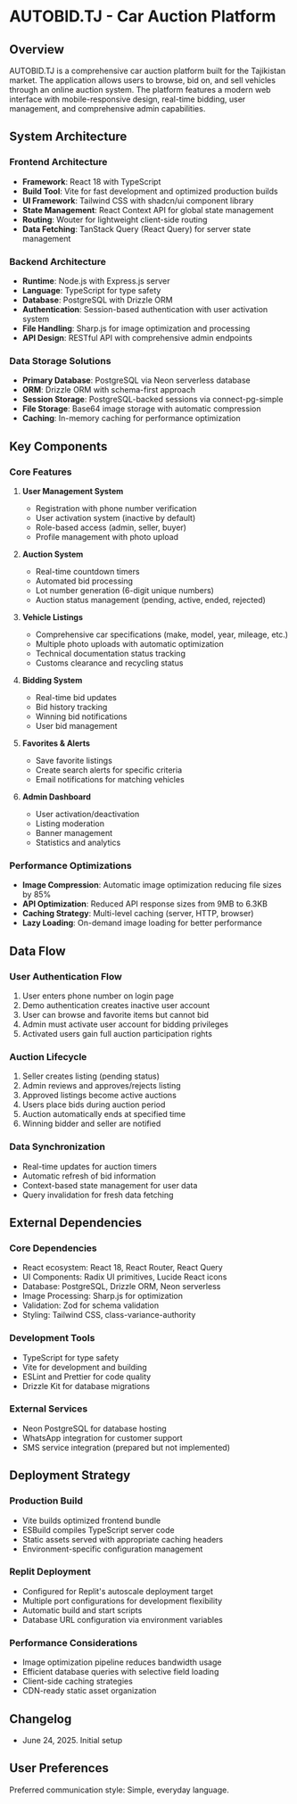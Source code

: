 # AUTOBID.TJ - Car Auction Platform

## Overview

AUTOBID.TJ is a comprehensive car auction platform built for the Tajikistan market. The application allows users to browse, bid on, and sell vehicles through an online auction system. The platform features a modern web interface with mobile-responsive design, real-time bidding, user management, and comprehensive admin capabilities.

## System Architecture

### Frontend Architecture
- **Framework**: React 18 with TypeScript
- **Build Tool**: Vite for fast development and optimized production builds
- **UI Framework**: Tailwind CSS with shadcn/ui component library
- **State Management**: React Context API for global state management
- **Routing**: Wouter for lightweight client-side routing
- **Data Fetching**: TanStack Query (React Query) for server state management

### Backend Architecture
- **Runtime**: Node.js with Express.js server
- **Language**: TypeScript for type safety
- **Database**: PostgreSQL with Drizzle ORM
- **Authentication**: Session-based authentication with user activation system
- **File Handling**: Sharp.js for image optimization and processing
- **API Design**: RESTful API with comprehensive admin endpoints

### Data Storage Solutions
- **Primary Database**: PostgreSQL via Neon serverless database
- **ORM**: Drizzle ORM with schema-first approach
- **Session Storage**: PostgreSQL-backed sessions via connect-pg-simple
- **File Storage**: Base64 image storage with automatic compression
- **Caching**: In-memory caching for performance optimization

## Key Components

### Core Features
1. **User Management System**
   - Registration with phone number verification
   - User activation system (inactive by default)
   - Role-based access (admin, seller, buyer)
   - Profile management with photo upload

2. **Auction System**
   - Real-time countdown timers
   - Automated bid processing
   - Lot number generation (6-digit unique numbers)
   - Auction status management (pending, active, ended, rejected)

3. **Vehicle Listings**
   - Comprehensive car specifications (make, model, year, mileage, etc.)
   - Multiple photo uploads with automatic optimization
   - Technical documentation status tracking
   - Customs clearance and recycling status

4. **Bidding System**
   - Real-time bid updates
   - Bid history tracking
   - Winning bid notifications
   - User bid management

5. **Favorites & Alerts**
   - Save favorite listings
   - Create search alerts for specific criteria
   - Email notifications for matching vehicles

6. **Admin Dashboard**
   - User activation/deactivation
   - Listing moderation
   - Banner management
   - Statistics and analytics

### Performance Optimizations
- **Image Compression**: Automatic image optimization reducing file sizes by 85%
- **API Optimization**: Reduced API response sizes from 9MB to 6.3KB
- **Caching Strategy**: Multi-level caching (server, HTTP, browser)
- **Lazy Loading**: On-demand image loading for better performance

## Data Flow

### User Authentication Flow
1. User enters phone number on login page
2. Demo authentication creates inactive user account
3. User can browse and favorite items but cannot bid
4. Admin must activate user account for bidding privileges
5. Activated users gain full auction participation rights

### Auction Lifecycle
1. Seller creates listing (pending status)
2. Admin reviews and approves/rejects listing
3. Approved listings become active auctions
4. Users place bids during auction period
5. Auction automatically ends at specified time
6. Winning bidder and seller are notified

### Data Synchronization
- Real-time updates for auction timers
- Automatic refresh of bid information
- Context-based state management for user data
- Query invalidation for fresh data fetching

## External Dependencies

### Core Dependencies
- React ecosystem: React 18, React Router, React Query
- UI Components: Radix UI primitives, Lucide React icons
- Database: PostgreSQL, Drizzle ORM, Neon serverless
- Image Processing: Sharp.js for optimization
- Validation: Zod for schema validation
- Styling: Tailwind CSS, class-variance-authority

### Development Tools
- TypeScript for type safety
- Vite for development and building
- ESLint and Prettier for code quality
- Drizzle Kit for database migrations

### External Services
- Neon PostgreSQL for database hosting
- WhatsApp integration for customer support
- SMS service integration (prepared but not implemented)

## Deployment Strategy

### Production Build
- Vite builds optimized frontend bundle
- ESBuild compiles TypeScript server code
- Static assets served with appropriate caching headers
- Environment-specific configuration management

### Replit Deployment
- Configured for Replit's autoscale deployment target
- Multiple port configurations for development flexibility
- Automatic build and start scripts
- Database URL configuration via environment variables

### Performance Considerations
- Image optimization pipeline reduces bandwidth usage
- Efficient database queries with selective field loading
- Client-side caching strategies
- CDN-ready static asset organization

## Changelog
- June 24, 2025. Initial setup

## User Preferences

Preferred communication style: Simple, everyday language.